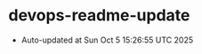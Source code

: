# devops-readme-update
<!--START_SECTION:activity-->
- Auto-updated at Sun Oct  5 15:26:55 UTC 2025
<!--END_SECTION:activity-->
